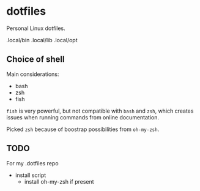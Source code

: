 # dotfiles
Personal Linux dotfiles.

.local/bin
.local/lib
.local/opt

## Choice of shell

Main considerations:

- bash
- zsh
- fish

`fish` is very powerful, but not compatible with `bash` and `zsh`, which creates issues when running commands from online documentation.

Picked `zsh` because of boostrap possibilities from `oh-my-zsh`.

## TODO

For my .dotfiles repo

- install script
  - install oh-my-zsh if present
